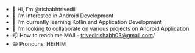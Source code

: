 - 👋 Hi, I’m @rishabhtrivedii
- 👀 I’m interested in Android Development
- 🌱 I’m currently learning Kotlin and Application Development 
- 💞️ I’m looking to collaborate on various projects on Android Application
- 📫 How to reach me MAIL- trivedirishabh03@gmail.com/ 
- 😄 Pronouns: HE/HIM

<!---
rishabhtrivedii/rishabhtrivedii is a ✨ special ✨ repository because its `README.md` (this file) appears on your GitHub profile.
You can click the Preview link to take a look at your changes.
--->

